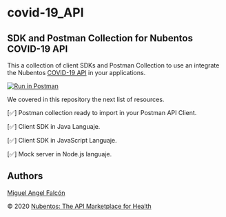 # covid-19_API
## SDK and Postman Collection for Nubentos COVID-19 API
This a collection of client SDKs and Postman Collection to use an integrate the Nubentos [COVID-19 API](https://apimarket.nubentos.com/store/apis/info?name=API-nCoV2019&version=2.0.0&provider=owner-AT-nubentos.com&tenant=nubentos.com&utm_source=postman&utm_medium=documentacion&utm_campaign=workflow&utm_content=doc)  in your applications.

[![Run in Postman](https://run.pstmn.io/button.svg)](https://app.getpostman.com/run-collection/2881b0893807f1e73dc8)

We covered in this repository the next list of resources.

[:white_check_mark:] Postman collection ready to import in your Postman API Client.

[:white_check_mark:] Client SDK in Java Languaje.

[:white_check_mark:] Client SDK in JavaScript Languaje.

[:white_check_mark:] Mock server in Node.js languaje.


## Authors

[Miguel Angel Falcón](https://www.miguelangelfalcon.es) 

© 2020 [Nubentos: The API Marketplace for Health](https://www.nubentos.com/?utm_source=directorio&utm_medium=clientes&utm_campaign=inicio&utm_content=github)

